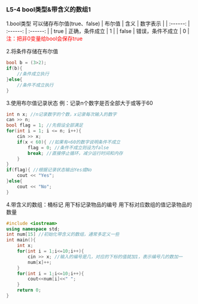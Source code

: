 
### L5-4 bool类型&带含义的数组1

1.bool类型
可以储存布尔值(true、false)
| 布尔值 | 含义 | 数字表示 |
| :------: | :------: | :------: |
| true | 正确，条件成立 | 1 |
| false | 错误，条件不成立 | 0 |
<font color="red">注：把非0变量给bool会保存true</font>

2.将条件存储在布尔值
```cpp
bool b = (3>2);
if(b){
    //条件成立执行
}else{
    //条件不成立执行
}
```
3.使用布尔值记录状态
例：记录n个数字是否全部大于或等于60
```cpp
int n x; //n记录数字的个数，x记录每次输入的数字
can >> n;
bool flag = 1; //先假设全部满足
for(int i = 1; i <= n; i++){
    cin >> x;
    if(x < 60){ //如果有<60的数字说明条件不成立
        flag = 0; //条件不成立则设为false
        break; //直接停止循环，减少运行时间和内存
    }
}
if(flag){ //根据记录状态输出Yes或No
    cout << "Yes";
}else{
    cout << "No";
}
```
4.带含义的数组：桶标记
用下标记录物品的编号
用下标对应数组的值记录物品的数量

```cpp
#include <iostream>
using namespace std;
int num[15] //初始化带含义的数组，通常多定义一些
int main(){
    int x;
    for(int i = 1;i<=10;i++){
        cin >> x; //输入的编号是几，对应的下标的值就加1，表示编号几的数加一
        num[x]++;
    }
    for(int i = 1;i<=10;i++){
        cout<<num[i]<<" ";
    }
    return 0;
}
```
<!--stackedit_data:
eyJoaXN0b3J5IjpbLTIxNTA2ODU5N119
-->